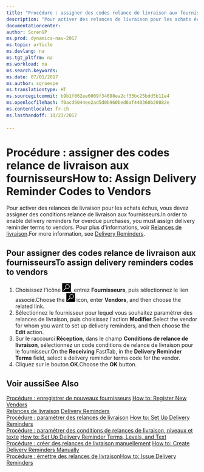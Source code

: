 ```yaml
---
title: "Procédure : assigner des codes relance de livraison aux fournisseurs"
description: "Pour activer des relances de livraison pour les achats échus, vous devez assigner des conditions relance de livraison aux fournisseurs."
documentationcenter: 
author: SorenGP
ms.prod: dynamics-nav-2017
ms.topic: article
ms.devlang: na
ms.tgt_pltfrm: na
ms.workload: na
ms.search.keywords: 
ms.date: 07/01/2017
ms.author: sgroespe
ms.translationtype: HT
ms.sourcegitcommit: b9b1f062ee6009f34698ea2cf33bc25bdd5b11e4
ms.openlocfilehash: f0acd6044ee2ad5d0b960bed6af440360b20882e
ms.contentlocale: fr-ch
ms.lasthandoff: 10/23/2017

---
```

# <a name="how-to-assign-delivery-reminder-codes-to-vendors"></a><span data-ttu-id="6b14a-103">Procédure : assigner des codes relance de livraison aux fournisseurs</span><span class="sxs-lookup"><span data-stu-id="6b14a-103">How to: Assign Delivery Reminder Codes to Vendors</span></span>
<span data-ttu-id="6b14a-104">Pour activer des relances de livraison pour les achats échus, vous devez assigner des conditions relance de livraison aux fournisseurs.</span><span class="sxs-lookup"><span data-stu-id="6b14a-104">In order to enable delivery reminders for overdue purchases, you must assign delivery reminder terms to vendors.</span></span> <span data-ttu-id="6b14a-105">Pour plus d'informations, voir [Relances de livraison](delivery-reminders.md).</span><span class="sxs-lookup"><span data-stu-id="6b14a-105">For more information, see [Delivery Reminders](delivery-reminders.md).</span></span>  

## <a name="to-assign-delivery-reminders-codes-to-vendors"></a><span data-ttu-id="6b14a-106">Pour assigner des codes relance de livraison aux fournisseurs</span><span class="sxs-lookup"><span data-stu-id="6b14a-106">To assign delivery reminders codes to vendors</span></span>  

1.  <span data-ttu-id="6b14a-107">Choisissez l'icône ![Page ou état pour la recherche](../../media/ui-search/search_small.png "icône Page ou état pour la recherche"), entrez **Fournisseurs**, puis sélectionnez le lien associé.</span><span class="sxs-lookup"><span data-stu-id="6b14a-107">Choose the ![Search for Page or Report](../../media/ui-search/search_small.png "Search for Page or Report icon") icon, enter **Vendors**, and then choose the related link.</span></span>  
2.  <span data-ttu-id="6b14a-108">Sélectionnez le fournisseur pour lequel vous souhaitez paramétrer des relances de livraison, puis choisissez l'action **Modifier**.</span><span class="sxs-lookup"><span data-stu-id="6b14a-108">Select the vendor for whom you want to set up delivery reminders, and then choose the **Edit** action.</span></span>  
3.  <span data-ttu-id="6b14a-109">Sur le raccourci **Réception**, dans le champ **Conditions de relance de livraison**, sélectionnez un code conditions de relance de livraison pour le fournisseur.</span><span class="sxs-lookup"><span data-stu-id="6b14a-109">On the **Receiving** FastTab, in the **Delivery Reminder Terms** field, select a delivery reminder terms code for the vendor.</span></span>  
4.  <span data-ttu-id="6b14a-110">Cliquez sur le bouton **OK**.</span><span class="sxs-lookup"><span data-stu-id="6b14a-110">Choose the **OK** button.</span></span>  

## <a name="see-also"></a><span data-ttu-id="6b14a-111">Voir aussi</span><span class="sxs-lookup"><span data-stu-id="6b14a-111">See Also</span></span>  
 <span data-ttu-id="6b14a-112">[Procédure : enregistrer de nouveaux fournisseurs](../../purchasing-how-register-new-vendors.md) </span><span class="sxs-lookup"><span data-stu-id="6b14a-112">[How to: Register New Vendors](../../purchasing-how-register-new-vendors.md) </span></span>  
 <span data-ttu-id="6b14a-113">[Relances de livraison](delivery-reminders.md) </span><span class="sxs-lookup"><span data-stu-id="6b14a-113">[Delivery Reminders](delivery-reminders.md) </span></span>  
 <span data-ttu-id="6b14a-114">[Procédure : paramétrer des relances de livraison](how-to-set-up-delivery-reminders.md) </span><span class="sxs-lookup"><span data-stu-id="6b14a-114">[How to: Set Up Delivery Reminders](how-to-set-up-delivery-reminders.md) </span></span>  
 <span data-ttu-id="6b14a-115">[Procédure : paramétrer des conditions de relances de livraison, niveaux et texte](how-to-set-up-delivery-reminder-terms-levels-and-text.md) </span><span class="sxs-lookup"><span data-stu-id="6b14a-115">[How to: Set Up Delivery Reminder Terms, Levels, and Text](how-to-set-up-delivery-reminder-terms-levels-and-text.md) </span></span>  
 <span data-ttu-id="6b14a-116">[Procédure : créer des relances de livraison manuellement](how-to-create-delivery-reminders-manually.md) </span><span class="sxs-lookup"><span data-stu-id="6b14a-116">[How to: Create Delivery Reminders Manually](how-to-create-delivery-reminders-manually.md) </span></span>  
 [<span data-ttu-id="6b14a-117">Procédure : émettre des relances de livraison</span><span class="sxs-lookup"><span data-stu-id="6b14a-117">How to: Issue Delivery Reminders</span></span>](how-to-issue-delivery-reminders.md)

